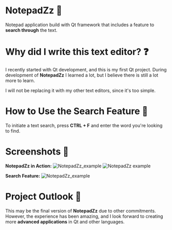 # NotepadZz 📖
Notepad application build with Qt framework that includes a feature to **search through** the text.

# Why did I write this text editor? ❓
I recently started with Qt development, and this is my first Qt project. 
During development of **NotepadZz** I learned a lot, but I believe there is still a lot more to learn. 

I will not be replacing it with my other text editors, since it's too simple. 

# How to Use the Search Feature 🔎
To initiate a text search, press **CTRL + F** and enter the word you're looking to find.

# Screenshots 📸
**NotepadZz in Action:**
![NotepadZz_example](https://github.com/Maercel/NotepadZz/assets/71663681/2dc437ec-52cb-4ff3-9904-be1d6ba633e0) ![NotepadZz example](https://github.com/Maercel/NotepadZz/assets/71663681/de191c16-8c16-4e2a-965f-6d77fcdbc5b8)


**Search Feature:**
![NotepadZz_example](https://github.com/Maercel/NotepadZz/assets/71663681/4aad4b90-acd8-48e3-8c79-0f8c6fc092a3)

# Project Outlook 🔭
This may be the final version of **NotepadZz** due to other commitments. However, the experience has been amazing, and I look forward to creating more **advanced applications** in Qt and other languages.
